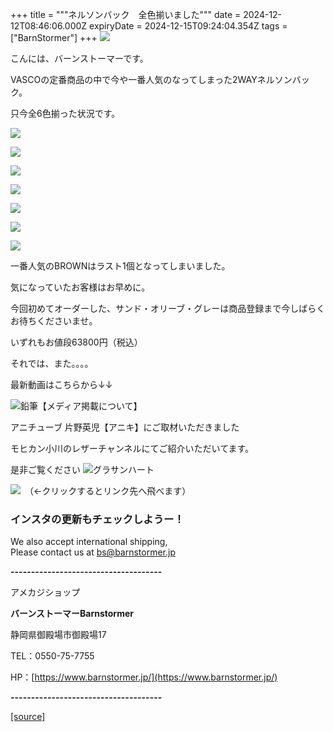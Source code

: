 +++
title = """ネルソンバック　全色揃いました"""
date = 2024-12-12T08:46:06.000Z
expiryDate = 2024-12-15T09:24:04.354Z
tags = ["BarnStormer"]
+++
[![](https://stat.ameba.jp/user_images/20231023/16/barnstormer-go/b2/03/p/o0420015015354743273.png)](https://ameblo.jp/barnstormer-go/entry-12825670498.html)

こんには、バーンストーマーです。

VASCOの定番商品の中で今や一番人気のなってしまった2WAYネルソンバック。

只今全6色揃った状況です。

[![](https://stat.ameba.jp/user_images/20241212/17/barnstormer-go/1b/7a/j/o0466070015520707881.jpg)](https://stat.ameba.jp/user_images/20241212/17/barnstormer-go/1b/7a/j/o0466070015520707881.jpg)

[![](https://stat.ameba.jp/user_images/20241212/17/barnstormer-go/c0/58/j/o0466070015520707882.jpg)](https://stat.ameba.jp/user_images/20241212/17/barnstormer-go/c0/58/j/o0466070015520707882.jpg)

[![](https://stat.ameba.jp/user_images/20241212/17/barnstormer-go/e4/da/j/o0466070015520707883.jpg)](https://stat.ameba.jp/user_images/20241212/17/barnstormer-go/e4/da/j/o0466070015520707883.jpg)

[![](https://stat.ameba.jp/user_images/20241212/17/barnstormer-go/6b/cd/j/o0466070015520707884.jpg)](https://stat.ameba.jp/user_images/20241212/17/barnstormer-go/6b/cd/j/o0466070015520707884.jpg)

[![](https://stat.ameba.jp/user_images/20241212/17/barnstormer-go/8f/26/j/o0466070015520707886.jpg)](https://stat.ameba.jp/user_images/20241212/17/barnstormer-go/8f/26/j/o0466070015520707886.jpg)

[![](https://stat.ameba.jp/user_images/20241212/17/barnstormer-go/2f/28/j/o0466070015520707888.jpg)](https://stat.ameba.jp/user_images/20241212/17/barnstormer-go/2f/28/j/o0466070015520707888.jpg)

[![](https://stat.ameba.jp/user_images/20241212/17/barnstormer-go/5f/19/j/o0466070015520707890.jpg)](https://stat.ameba.jp/user_images/20241212/17/barnstormer-go/5f/19/j/o0466070015520707890.jpg)

一番人気のBROWNはラスト1個となってしまいました。

気になっていたお客様はお早めに。

今回初めてオーダーした、サンド・オリーブ・グレーは商品登録まで今しばらくお待ちくださいませ。

いずれもお値段63800円（税込）

それでは、また。。。。

最新動画はこちらから↓↓

![鉛筆](https://stat100.ameba.jp/blog/ucs/img/char/char3/519.png)【メディア掲載について】

アニチューブ 片野英児【アニキ】にご取材いただきました

モヒカン小川のレザーチャンネルにてご紹介いただいてます。

是非ご覧ください ![グラサンハート](https://stat100.ameba.jp/blog/ucs/img/char/char3/148.png)

[![](https://stat.ameba.jp/user_images/20230412/16/barnstormer-go/6a/23/p/o0108010815269242493.png)](https://www.instagram.com/barnstormer_daily/)　（←クリックするとリンク先へ飛べます）

### インスタの更新もチェックしようー！

We also accept international shipping,  
Please contact us at bs@barnstormer.jp

**\-------------------------------------**

アメカジショップ

**バーンストーマーBarnstormer**

静岡県御殿場市御殿場17

TEL：0550-75-7755

HP：[https://www.barnstormer.jp/](https://www.barnstormer.jp/)

**\-------------------------------------**

[[source]](https://ameblo.jp/barnstormer-go/entry-12878396131.html)
